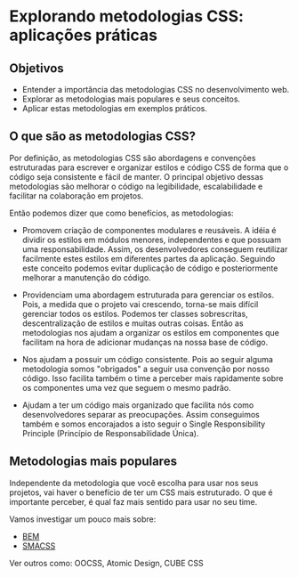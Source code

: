 # Explorando metodologias CSS: aplicações práticas

## Objetivos

* Entender a importância das metodologias CSS no desenvolvimento web.
* Explorar as metodologias mais populares e seus conceitos.
* Aplicar estas metodologias em exemplos práticos.

## O que são as metodologias CSS?

Por definição, as metodologias CSS são abordagens e convenções estruturadas para escrever e organizar estilos e código CSS de forma que o código seja consistente e fácil de manter. O principal objetivo dessas metodologias são melhorar o código na legibilidade, escalabilidade e facilitar na colaboração em projetos.

Então podemos dizer que como benefícios, as metodologias:

- Promovem criação de componentes modulares e reusáveis. A idéia é dividir os estilos em módulos menores, independentes e que possuam uma responsabilidade.  Assim, os desenvolvedores conseguem reutilizar facilmente estes estilos em diferentes partes da aplicação. Seguindo este conceito podemos evitar duplicação de código e posteriormente melhorar a manutenção do código.

- Providenciam uma abordagem estruturada para gerenciar os estilos. Pois, a medida que o projeto vai crescendo, torna-se mais difícil gerenciar todos os estilos. Podemos ter classes sobrescritas, descentralização de estilos e muitas outras coisas. Então as metodologias nos ajudam a organizar os estilos em componentes que facilitam na hora de adicionar mudanças na nossa base de código.

- Nos ajudam a possuir um código consistente. Pois ao seguir alguma metodologia somos "obrigados" a seguir usa convenção por nosso código. Isso facilita também o time a perceber mais rapidamente sobre os componentes uma vez que seguem o mesmo padrão.

- Ajudam a ter um código mais organizado que facilita nós como desenvolvedores separar as preocupações. Assim conseguimos também e somos encorajados a isto seguir o Single Responsibility Principle (Princípio de Responsabilidade Única).


## Metodologias mais populares

Independente da metodologia que você escolha para usar nos seus projetos, vai haver o benefício de ter um CSS mais estruturado. O que é importante perceber, é qual faz mais sentido para usar no seu time.

Vamos investigar um pouco mais sobre:

* [BEM](./BEM/README.md)
* [SMACSS](./SMACSS/README.md)

Ver outros como: OOCSS, Atomic Design, CUBE CSS